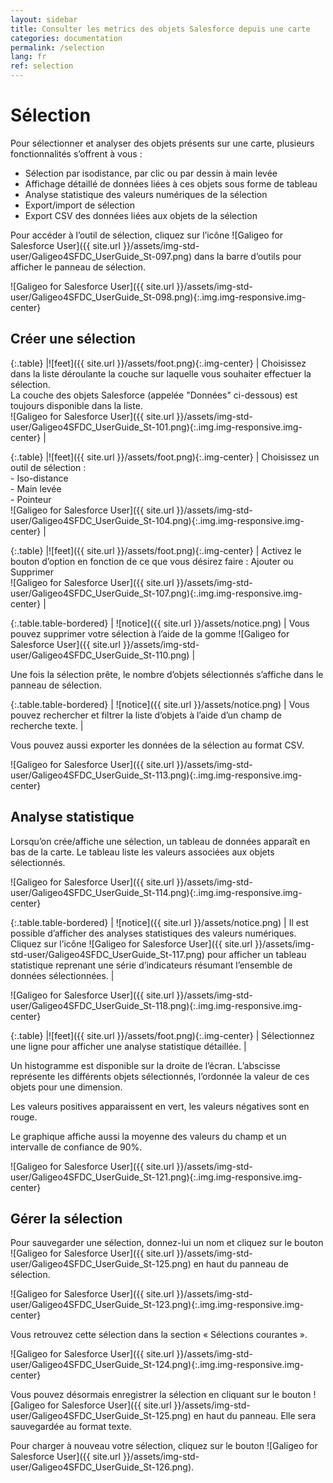 ```yaml
---
layout: sidebar
title: Consulter les metrics des objets Salesforce depuis une carte
categories: documentation
permalink: /selection
lang: fr
ref: selection
---
```


# Sélection

Pour sélectionner et analyser des objets présents sur une carte, plusieurs fonctionnalités s’offrent à vous :

- Sélection par isodistance, par clic ou par dessin à main levée
- Affichage détaillé de données liées à ces objets sous forme de tableau 
- Analyse statistique des valeurs numériques de la sélection
- Export/import de sélection
- Export CSV des données liées aux objets de la sélection

Pour accéder à l’outil de sélection, cliquez sur l’icône ![Galigeo for Salesforce User]({{ site.url }}/assets/img-std-user/Galigeo4SFDC_UserGuide_St-097.png) dans la barre d’outils pour afficher le panneau de sélection.

![Galigeo for Salesforce User]({{ site.url }}/assets/img-std-user/Galigeo4SFDC_UserGuide_St-098.png){:.img.img-responsive.img-center}

## Créer une sélection

{:.table}
|![feet]({{ site.url }}/assets/foot.png){:.img-center} | Choisissez dans la liste déroulante la couche sur laquelle vous souhaiter effectuer la sélection.<br> La couche des objets Salesforce (appelée "Données" ci-dessous) est toujours disponible dans la liste.<br>![Galigeo for Salesforce User]({{ site.url }}/assets/img-std-user/Galigeo4SFDC_UserGuide_St-101.png){:.img.img-responsive.img-center} |

{:.table}
|![feet]({{ site.url }}/assets/foot.png){:.img-center} | Choisissez un outil de sélection : <br> - Iso-distance <br> - Main levée <br> - Pointeur<br>![Galigeo for Salesforce User]({{ site.url }}/assets/img-std-user/Galigeo4SFDC_UserGuide_St-104.png){:.img.img-responsive.img-center} |

{:.table}
|![feet]({{ site.url }}/assets/foot.png){:.img-center} | Activez le bouton d’option en fonction de ce que vous désirez faire : Ajouter ou Supprimer<br>![Galigeo for Salesforce User]({{ site.url }}/assets/img-std-user/Galigeo4SFDC_UserGuide_St-107.png){:.img.img-responsive.img-center} |

{:.table.table-bordered}
| ![notice]({{ site.url }}/assets/notice.png)  | Vous pouvez supprimer votre sélection à l’aide de la gomme ![Galigeo for Salesforce User]({{ site.url }}/assets/img-std-user/Galigeo4SFDC_UserGuide_St-110.png) |

Une fois la sélection prête, le nombre d’objets sélectionnés s’affiche dans le panneau de sélection.

{:.table.table-bordered}
| ![notice]({{ site.url }}/assets/notice.png)  | Vous pouvez rechercher et filtrer la liste d’objets à l’aide d’un champ de recherche texte. |

Vous pouvez aussi exporter les données de la sélection au format CSV.

![Galigeo for Salesforce User]({{ site.url }}/assets/img-std-user/Galigeo4SFDC_UserGuide_St-113.png){:.img.img-responsive.img-center}

## Analyse statistique

Lorsqu’on crée/affiche une sélection, un tableau de données apparaît en bas de la carte. Le tableau liste les valeurs associées aux objets sélectionnés.

![Galigeo for Salesforce User]({{ site.url }}/assets/img-std-user/Galigeo4SFDC_UserGuide_St-114.png){:.img.img-responsive.img-center}

{:.table.table-bordered}
| ![notice]({{ site.url }}/assets/notice.png)  | Il est possible d’afficher des analyses statistiques des valeurs numériques. Cliquez sur l’icône ![Galigeo for Salesforce User]({{ site.url }}/assets/img-std-user/Galigeo4SFDC_UserGuide_St-117.png) pour afficher un tableau statistique reprenant une série d’indicateurs résumant l’ensemble de données sélectionnées. |

![Galigeo for Salesforce User]({{ site.url }}/assets/img-std-user/Galigeo4SFDC_UserGuide_St-118.png){:.img.img-responsive.img-center}

{:.table}
|![feet]({{ site.url }}/assets/foot.png){:.img-center} | Sélectionnez une ligne pour afficher une analyse statistique détaillée. |

Un histogramme est disponible sur la droite de l’écran. L’abscisse représente les différents objets sélectionnés, l’ordonnée la valeur de ces objets pour une dimension.

Les valeurs positives apparaissent en vert, les valeurs négatives sont en rouge.

Le graphique affiche aussi la moyenne des valeurs du champ et un intervalle de confiance de 90%.

![Galigeo for Salesforce User]({{ site.url }}/assets/img-std-user/Galigeo4SFDC_UserGuide_St-121.png){:.img.img-responsive.img-center}

## Gérer la sélection

Pour sauvegarder une sélection, donnez-lui un nom et cliquez sur le bouton ![Galigeo for Salesforce User]({{ site.url }}/assets/img-std-user/Galigeo4SFDC_UserGuide_St-125.png) en haut du panneau de sélection.

![Galigeo for Salesforce User]({{ site.url }}/assets/img-std-user/Galigeo4SFDC_UserGuide_St-123.png){:.img.img-responsive.img-center}

Vous retrouvez cette sélection dans la section « Sélections courantes ».

![Galigeo for Salesforce User]({{ site.url }}/assets/img-std-user/Galigeo4SFDC_UserGuide_St-124.png){:.img.img-responsive.img-center}

Vous pouvez désormais enregistrer la sélection en cliquant sur le bouton ![Galigeo for Salesforce User]({{ site.url }}/assets/img-std-user/Galigeo4SFDC_UserGuide_St-125.png) en haut du panneau. Elle sera sauvegardée au format texte.

Pour charger à nouveau votre sélection, cliquez sur le bouton ![Galigeo for Salesforce User]({{ site.url }}/assets/img-std-user/Galigeo4SFDC_UserGuide_St-126.png).

